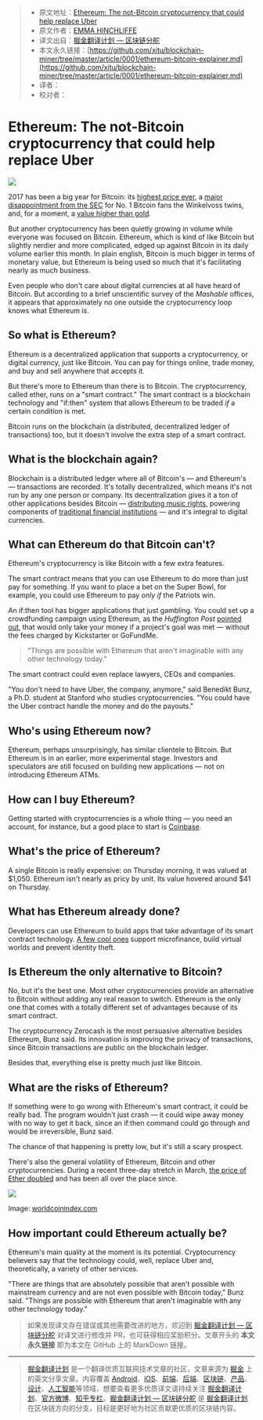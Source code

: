 > * 原文地址：[Ethereum: The not-Bitcoin cryptocurrency that could help replace Uber](https://mashable.com/2017/03/24/ethereum-bitcoin-explainer/)
> * 原文作者：[EMMA HINCHLIFFE](https://mashable.com/author/emmahinchliffe/)
> * 译文出自：[掘金翻译计划 — 区块链分舵](https://github.com/xitu/blockchain-miner)
> * 本文永久链接：[https://github.com/xitu/blockchain-miner/tree/master/article/0001/ethereum-bitcoin-explainer.md](https://github.com/xitu/blockchain-miner/tree/master/article/0001/ethereum-bitcoin-explainer.md)
> * 译者：
> * 校对者：

# Ethereum: The not-Bitcoin cryptocurrency that could help replace Uber

![](https://i.amz.mshcdn.com/GKd0az4kW5ADnn02y_0yWdZ1PNQ=/950x534/filters:quality(90)/https%3A%2F%2Fblueprint-api-production.s3.amazonaws.com%2Fuploads%2Fcard%2Fimage%2F423288%2Fae2d8151-8fd7-4271-9459-ca3027da88ef.jpg)

2017 has been a big year for Bitcoin: its [highest price ever](https://mashable.com/2017/02/24/bitcoin-record-high-sec/), a [major disappointment from the SEC](https://mashable.com/2017/03/11/bitcoin-etf-sec-winklevoss/) for No. 1 Bitcoin fans the Winkelvoss twins, and, for a moment, a [value higher than gold](https://mashable.com/2017/03/03/bitcoin-gold-price/).

But another cryptocurrency has been quietly growing in volume while everyone was focused on Bitcoin. Ethereum, which is kind of like Bitcoin but slightly nerdier and more complicated, edged up against Bitcoin in its daily volume earlier this month. In plain english, Bitcoin is much bigger in terms of monetary value, but Ethereum is being used so much that it's facilitating nearly as much business.

Even people who don't care about digital currencies at all have heard of Bitcoin. But according to a brief unscientific survey of the _Mashable_ offices, it appears that approximately no one outside the cryptocurrency loop knows what Ethereum is.

## So what is Ethereum?

Ethereum is a decentralized application that supports a cryptocurrency, or digital currency, just like Bitcoin. You can pay for things online, trade money, and buy and sell anywhere that accepts it.

But there's more to Ethereum than there is to Bitcoin. The cryptocurrency, called ether, runs on a "smart contract." The smart contract is a blockchain technology and "if:then" system that allows Ethereum to be traded _if_ a certain condition is met.

Bitcoin runs on the blockchain (a distributed, decentralized ledger of transactions) too, but it doesn't involve the extra step of a smart contract.

## What is the blockchain again?

Blockchain is a distributed ledger where all of Bitcoin's — and Ethereum's — transactions are recorded. It's totally decentralized, which means it's not run by any one person or company. Its decentralization gives it a ton of other applications besides Bitcoin — [distributing music rights](https://mashable.com/2016/09/01/revelator-blockchain-music-rights/), powering components of [traditional financial institutions](https://mashable.com/2016/08/12/bitcoin-blockchain-world-economic-forum/) — and it's integral to digital currencies.

## What can Ethereum do that Bitcoin can't?

Ethereum's cryptocurrency is like Bitcoin with a few extra features.

The smart contract means that you can use Ethereum to do more than just pay for something. If you want to place a bet on the Super Bowl, for example, you could use Ethereum to pay _only if_ the Patriots win.

An if:then tool has bigger applications that just gambling. You could set up a crowdfunding campaign using Ethereum, as the _Huffington Post_ [pointed out](http://www.huffingtonpost.com/ameer-rosic-/ethereum-vs-bitcoin-whats_b_13735404.html), that would only take your money if a project's goal was met — without the fees charged by Kickstarter or GoFundMe.

> "Things are possible with Ethereum that aren't imaginable with any other technology today."

The smart contract could even replace lawyers, CEOs and companies.

"You don't need to have Uber, the company, anymore," said Benedikt Bunz, a Ph.D. student at Stanford who studies cryptocurrencies. "You could have the Uber contract handle the money and do the payouts."

## Who's using Ethereum now?

Ethereum, perhaps unsurprisingly, has similar clientele to Bitcoin. But Ethereum is in an earlier, more experimental stage. Investors and speculators are still focused on building new applications — not on introducing Ethereum ATMs.

## How can I buy Ethereum?

Getting started with cryptocurrencies is a whole thing — you need an account, for instance, but a good place to start is [Coinbase](https://www.coinbase.com/buy-ethereum?locale=en).

## What's the price of Ethereum?

A single Bitcoin is really expensive: on Thursday morning, it was valued at $1,050. Ethereum isn't nearly as pricy by unit. Its value hovered around $41 on Thursday.

## What has Ethereum already done?

Developers can use Ethereum to build apps that take advantage of its smart contract technology. [A few cool ones](http://www.coindesk.com/7-cool-decentralized-apps-built-ethereum/) support microfinance, build virtual worlds and prevent identity theft.

## Is Ethereum the only alternative to Bitcoin?

No, but it's the best one. Most other cryptocurrencies provide an alternative to Bitcoin without adding any real reason to switch. Ethereum is the only one that comes with a totally different set of advantages because of its smart contract.

The cryptocurrency Zerocash is the most persuasive alternative besides Ethereum, Bunz said. Its innovation is improving the privacy of transactions, since Bitcoin transactions are public on the blockchain ledger.

Besides that, everything else is pretty much just like Bitcoin.

## What are the risks of Ethereum?

If something were to go wrong with Ethereum's smart contract, it could be really bad. The program wouldn't just crash — it could wipe away money with no way to get it back, since an if:then command could go through and would be irreversible, Bunz said.

The chance of that happening is pretty low, but it's still a scary prospect.

There's also the general volatility of Ethereum, Bitcoin and other cryptocurrencies. During a recent three-day stretch in March, [the price of Ether doubled](http://www.coindesk.com/new-highs-ethereum-returns-rangebound-trading/) and has been all over the place since.

![](https://i.amz.mshcdn.com/cdexu-hJicRNp0GFxbxHAlAwOBM=/fit-in/1200x9600/https%3A%2F%2Fblueprint-api-production.s3.amazonaws.com%2Fuploads%2Fcard%2Fimage%2F425307%2Fd2371fbb-a09f-4f05-8eea-0801141faf11.jpg)

Image: [worldcoinindex.com](http://worldcoinindex.com)

## How important could Ethereum actually be?

Ethereum's main quality at the moment is its potential. Cryptocurrency believers say that the technology could, well, replace Uber and, theoretically, a variety of other services.

"There are things that are absolutely possible that aren't possible with mainstream currency and are not even possible with Bitcoin today," Bunz said. "Things are possible with Ethereum that aren't imaginable with any other technology today."

> 如果发现译文存在错误或其他需要改进的地方，欢迎到 [掘金翻译计划 — 区块链分舵](https://github.com/xitu/blockchain-miner) 对译文进行修改并 PR，也可获得相应奖励积分。文章开头的 **本文永久链接** 即为本文在 GitHub 上的 MarkDown 链接。


---

> [掘金翻译计划](https://github.com/xitu/gold-miner) 是一个翻译优质互联网技术文章的社区，文章来源为 [掘金](https://juejin.im) 上的英文分享文章。内容覆盖 [Android](https://github.com/xitu/gold-miner#android)、[iOS](https://github.com/xitu/gold-miner#ios)、[前端](https://github.com/xitu/gold-miner#前端)、[后端](https://github.com/xitu/gold-miner#后端)、[区块链](https://github.com/xitu/gold-miner#区块链)、[产品](https://github.com/xitu/gold-miner#产品)、[设计](https://github.com/xitu/gold-miner#设计)、[人工智能](https://github.com/xitu/gold-miner#人工智能)等领域，想要查看更多优质译文请持续关注 [掘金翻译计划](https://github.com/xitu/gold-miner)、[官方微博](http://weibo.com/juejinfanyi)、[知乎专栏](https://zhuanlan.zhihu.com/juejinfanyi)。[掘金翻译计划 — 区块链分舵](https://github.com/xitu/blockchain-miner) 是 [掘金翻译计划](https://github.com/xitu/gold-miner) 在区块链方向的分支，目标是更好地为社区贡献更优质的区块链内容。
